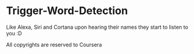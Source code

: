 # Trigger-Word-Detection
Like Alexa, Siri and Cortana upon hearing their names they start to listen to you :D

All copyrights are reserved to Coursera
